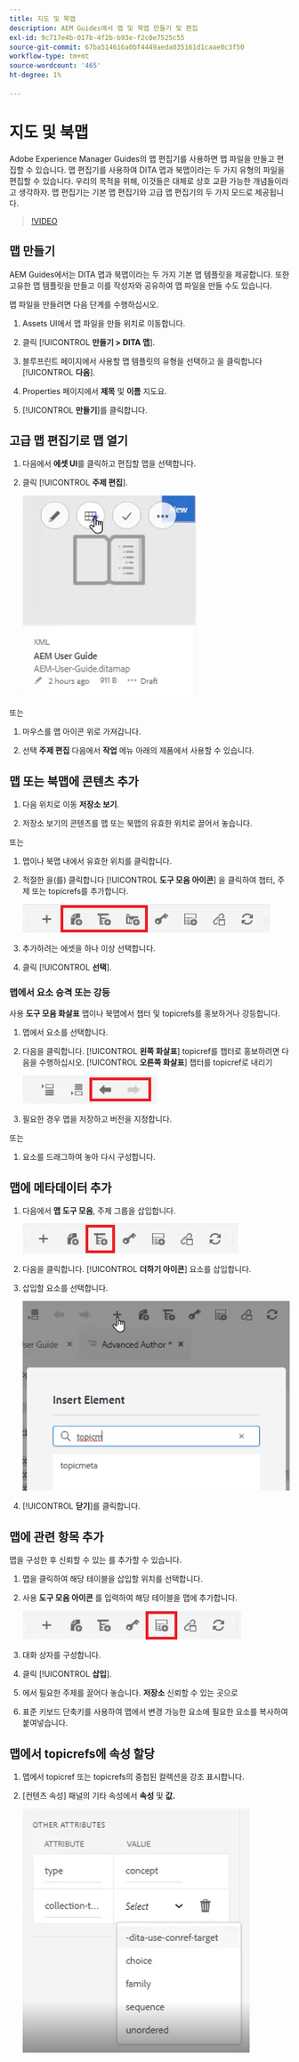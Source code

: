 ```yaml
---
title: 지도 및 북맵
description: AEM Guides에서 맵 및 북맵 만들기 및 편집
exl-id: 9c717e4b-017b-4f2b-b93e-f2c0e7525c55
source-git-commit: 67ba514616a0bf4449aeda035161d1caae0c3f50
workflow-type: tm+mt
source-wordcount: '465'
ht-degree: 1%

---
```


# 지도 및 북맵

Adobe Experience Manager Guides의 맵 편집기를 사용하면 맵 파일을 만들고 편집할 수 있습니다. 맵 편집기를 사용하여 DITA 맵과 북맵이라는 두 가지 유형의 파일을 편집할 수 있습니다. 우리의 목적을 위해, 이것들은 대체로 상호 교환 가능한 개념들이라고 생각하자.
맵 편집기는 기본 맵 편집기와 고급 맵 편집기의 두 가지 모드로 제공됩니다.

>[!VIDEO](https://video.tv.adobe.com/v/342766?quality=12&learn=on)

## 맵 만들기

AEM Guides에서는 DITA 맵과 북맵이라는 두 가지 기본 맵 템플릿을 제공합니다. 또한 고유한 맵 템플릿을 만들고 이를 작성자와 공유하여 맵 파일을 만들 수도 있습니다.

맵 파일을 만들려면 다음 단계를 수행하십시오.

1. Assets UI에서 맵 파일을 만들 위치로 이동합니다.

1. 클릭 [!UICONTROL **만들기 > DITA 맵**].

1. 블루프린트 페이지에서 사용할 맵 템플릿의 유형을 선택하고 을 클릭합니다 [!UICONTROL **다음**].

1. Properties 페이지에서 **제목** 및 **이름** 지도요.

1. [!UICONTROL **만들기**]&#x200B;를 클릭합니다.

## 고급 맵 편집기로 맵 열기

1. 다음에서 **에셋 UI**&#x200B;를 클릭하고 편집할 맵을 선택합니다.

1. 클릭 [!UICONTROL **주제 편집**].

   ![주제 UI 편집](images/lesson-14/edit-topics.png)

또는

1. 마우스를 맵 아이콘 위로 가져갑니다.

1. 선택 **주제 편집** 다음에서 **작업** 메뉴 아래의 제품에서 사용할 수 있습니다.


## 맵 또는 북맵에 콘텐츠 추가

1. 다음 위치로 이동 **저장소 보기**.

1. 저장소 보기의 콘텐츠를 맵 또는 북맵의 유효한 위치로 끌어서 놓습니다.

또는

1. 맵이나 북맵 내에서 유효한 위치를 클릭합니다.

1. 적절한 을(를) 클릭합니다 [!UICONTROL **도구 모음 아이콘**] 을 클릭하여 챕터, 주제 또는 topicrefs를 추가합니다.

   ![도구 모음 아이콘](images/lesson-14/toolbar-icons.png)

1. 추가하려는 에셋을 하나 이상 선택합니다.

1. 클릭 [!UICONTROL **선택**].

### 맵에서 요소 승격 또는 강등

사용 **도구 모음 화살표** 맵이나 북맵에서 챕터 및 topicrefs를 홍보하거나 강등합니다.

1. 맵에서 요소를 선택합니다.

1. 다음을 클릭합니다. [!UICONTROL **왼쪽 화살표**] topicref를 챕터로 홍보하려면 다음을 수행하십시오. [!UICONTROL **오른쪽 화살표**] 챕터를 topicref로 내리기

   ![화살표 아이콘](images/lesson-14/toolbar-arrows.png)

1. 필요한 경우 맵을 저장하고 버전을 지정합니다.

또는

1. 요소를 드래그하여 놓아 다시 구성합니다.

## 맵에 메타데이터 추가

1. 다음에서 **맵 도구 모음**, 주제 그룹을 삽입합니다.

   ![속성 추가](images/lesson-14/add-topicgroup.png)

1. 다음을 클릭합니다. [!UICONTROL **더하기 아이콘**] 요소를 삽입합니다.

1. 삽입할 요소를 선택합니다.

   ![메타데이터 삽입](images/lesson-14/insert-metadata.png)

1. [!UICONTROL **닫기**]&#x200B;를 클릭합니다.

## 맵에 관련 항목 추가

맵을 구성한 후 신뢰할 수 있는 를 추가할 수 있습니다.

1. 맵을 클릭하여 해당 테이블을 삽입할 위치를 선택합니다.

1. 사용 **도구 모음 아이콘** 를 입력하여 해당 테이블을 맵에 추가합니다.

   ![relable 아이콘](images/lesson-14/reltable-icon.png)

1. 대화 상자를 구성합니다.

1. 클릭 [!UICONTROL **삽입**].

1. 에서 필요한 주제를 끌어다 놓습니다. **저장소** 신뢰할 수 있는 곳으로

1. 표준 키보드 단축키를 사용하여 맵에서 변경 가능한 요소에 필요한 요소를 복사하여 붙여넣습니다.

## 맵에서 topicrefs에 속성 할당

1. 맵에서 topicref 또는 topicrefs의 중첩된 컬렉션을 강조 표시합니다.

1. [컨텐츠 속성] 패널의 기타 속성에서 **속성** 및 **값.**

   ![속성 추가](images/lesson-14/add-attribute.png)
